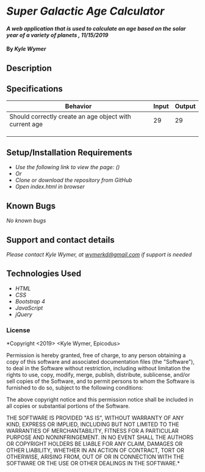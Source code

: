 # _Super Galactic Age Calculator_

#### _A web application that is used to calculate an age based on the solar year of a variety of planets , 11/15/2019_

#### By _**Kyle Wymer**_

## Description

<!-- _This project demonstrates my current skills and understanding of HTML, CSS, Bootstrap 4, Javascript, and jQuery. The application consists of an order form where the user can customize a pizza order. It collects data from the user and runs the it through a series of loops and branching to determine the price of the custom pizza. The resulting price and summary of their order will appear on the page when the submit button is clicked._ -->


## Specifications

|  Behavior | Input  | Output  |
|---|---|---|
| Should correctly create an age object with current age | 29 | 29 |
| | | |
| | | |
| | | |

## Setup/Installation Requirements
* _Use the following link to view the page: ()_
* _Or_
* _Clone or download the repository from GitHub_
* _Open index.html in browser_

## Known Bugs

_No known bugs_

## Support and contact details

_Please contact Kyle Wymer, at wymerkd@gmail.com if support is needed_

## Technologies Used

* _HTML_
* _CSS_
* _Bootstrap 4_
* _JavaScript_
* _jQuery_

### License

*Copyright <2019> <Kyle Wymer, Epicodus>

Permission is hereby granted, free of charge, to any person obtaining a copy of this software and associated documentation files (the "Software"), to deal in the Software without restriction, including without limitation the rights to use, copy, modify, merge, publish, distribute, sublicense, and/or sell copies of the Software, and to permit persons to whom the Software is furnished to do so, subject to the following conditions:

The above copyright notice and this permission notice shall be included in all copies or substantial portions of the Software.

THE SOFTWARE IS PROVIDED "AS IS", WITHOUT WARRANTY OF ANY KIND, EXPRESS OR IMPLIED, INCLUDING BUT NOT LIMITED TO THE WARRANTIES OF MERCHANTABILITY, FITNESS FOR A PARTICULAR PURPOSE AND NONINFRINGEMENT. IN NO EVENT SHALL THE AUTHORS OR COPYRIGHT HOLDERS BE LIABLE FOR ANY CLAIM, DAMAGES OR OTHER LIABILITY, WHETHER IN AN ACTION OF CONTRACT, TORT OR OTHERWISE, ARISING FROM, OUT OF OR IN CONNECTION WITH THE SOFTWARE OR THE USE OR OTHER DEALINGS IN THE SOFTWARE.*
